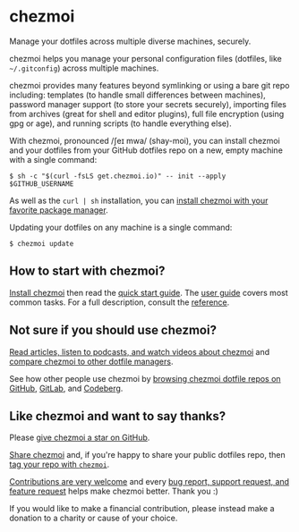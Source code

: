 # chezmoi

Manage your dotfiles across multiple diverse machines, securely.

chezmoi helps you manage your personal configuration files (dotfiles, like
`~/.gitconfig`) across multiple machines.

chezmoi provides many features beyond symlinking or using a bare git repo
including: templates (to handle small differences between machines), password
manager support (to store your secrets securely), importing files from archives
(great for shell and editor plugins), full file encryption (using gpg or age),
and running scripts (to handle everything else).

With chezmoi, pronounced /ʃeɪ mwa/ (shay-moi), you can install chezmoi and your
dotfiles from your GitHub dotfiles repo on a new, empty machine with a single
command:

```console
$ sh -c "$(curl -fsLS get.chezmoi.io)" -- init --apply $GITHUB_USERNAME
```

As well as the `curl | sh` installation, you can [install chezmoi with your
favorite package manager](/install/).

Updating your dotfiles on any machine is a single command:

```console
$ chezmoi update
```

## How to start with chezmoi?

[Install chezmoi](/install/) then read the [quick start guide](/quick-start/).
The [user guide](/user-guide/setup/) covers most common tasks. For a full
description, consult the [reference](/reference/).

## Not sure if you should use chezmoi?

[Read articles, listen to podcasts, and watch videos about
chezmoi](/links/articles-podcasts-and-videos/) and [compare chezmoi to other
dotfile managers](/comparison-table/).

See how other people use chezmoi by [browsing chezmoi dotfile repos on
GitHub](https://github.com/topics/chezmoi?o=desc&s=updated),
[GitLab](https://gitlab.com/explore/projects?topic=chezmoi), and
[Codeberg](https://codeberg.org/explore/repos?sort=recentupdate&q=chezmoi&tab=).

## Like chezmoi and want to say thanks?

Please [give chezmoi a star on
GitHub](https://github.com/twpayne/chezmoi/stargazers).

[Share chezmoi](/links/articles-podcasts-and-videos/) and, if you're happy to
share your public dotfiles repo, then [tag your repo with
`chezmoi`](https://github.com/topics/chezmoi?o=desc&s=updated).

[Contributions are very welcome](/developer/contributing-changes/) and every
[bug report, support request, and feature
request](https://github.com/twpayne/chezmoi/issues/new/choose) helps make
chezmoi better. Thank you :)

If you would like to make a financial contribution, please instead make a
donation to a charity or cause of your choice.
